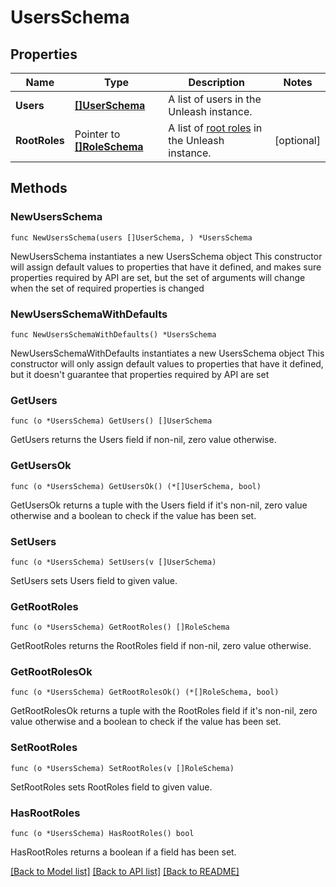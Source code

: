 # UsersSchema

## Properties

Name | Type | Description | Notes
------------ | ------------- | ------------- | -------------
**Users** | [**[]UserSchema**](UserSchema.md) | A list of users in the Unleash instance. | 
**RootRoles** | Pointer to [**[]RoleSchema**](RoleSchema.md) | A list of [root roles](https://docs.getunleash.io/reference/rbac#standard-roles) in the Unleash instance. | [optional] 

## Methods

### NewUsersSchema

`func NewUsersSchema(users []UserSchema, ) *UsersSchema`

NewUsersSchema instantiates a new UsersSchema object
This constructor will assign default values to properties that have it defined,
and makes sure properties required by API are set, but the set of arguments
will change when the set of required properties is changed

### NewUsersSchemaWithDefaults

`func NewUsersSchemaWithDefaults() *UsersSchema`

NewUsersSchemaWithDefaults instantiates a new UsersSchema object
This constructor will only assign default values to properties that have it defined,
but it doesn't guarantee that properties required by API are set

### GetUsers

`func (o *UsersSchema) GetUsers() []UserSchema`

GetUsers returns the Users field if non-nil, zero value otherwise.

### GetUsersOk

`func (o *UsersSchema) GetUsersOk() (*[]UserSchema, bool)`

GetUsersOk returns a tuple with the Users field if it's non-nil, zero value otherwise
and a boolean to check if the value has been set.

### SetUsers

`func (o *UsersSchema) SetUsers(v []UserSchema)`

SetUsers sets Users field to given value.


### GetRootRoles

`func (o *UsersSchema) GetRootRoles() []RoleSchema`

GetRootRoles returns the RootRoles field if non-nil, zero value otherwise.

### GetRootRolesOk

`func (o *UsersSchema) GetRootRolesOk() (*[]RoleSchema, bool)`

GetRootRolesOk returns a tuple with the RootRoles field if it's non-nil, zero value otherwise
and a boolean to check if the value has been set.

### SetRootRoles

`func (o *UsersSchema) SetRootRoles(v []RoleSchema)`

SetRootRoles sets RootRoles field to given value.

### HasRootRoles

`func (o *UsersSchema) HasRootRoles() bool`

HasRootRoles returns a boolean if a field has been set.


[[Back to Model list]](../README.md#documentation-for-models) [[Back to API list]](../README.md#documentation-for-api-endpoints) [[Back to README]](../README.md)



